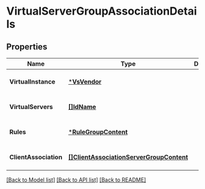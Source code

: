 # VirtualServerGroupAssociationDetails

## Properties
Name | Type | Description | Notes
------------ | ------------- | ------------- | -------------
**VirtualInstance** | [***VsVendor**](VSVendor.md) |  | [optional] [default to null]
**VirtualServers** | [**[]IdName**](IdName.md) |  | [optional] [default to null]
**Rules** | [***RuleGroupContent**](RuleGroupContent.md) |  | [optional] [default to null]
**ClientAssociation** | [**[]ClientAssociationServerGroupContent**](clientAssociationServerGroupContent.md) |  | [optional] [default to null]

[[Back to Model list]](../README.md#documentation-for-models) [[Back to API list]](../README.md#documentation-for-api-endpoints) [[Back to README]](../README.md)

